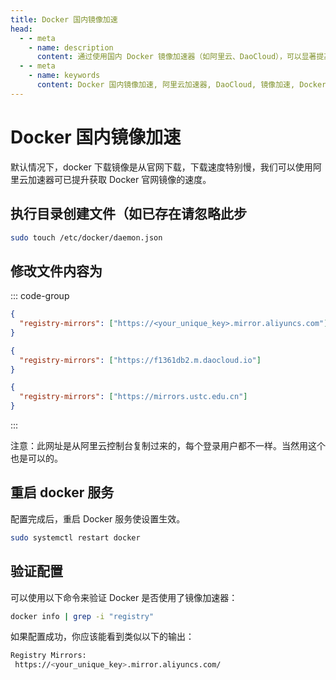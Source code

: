 ```yaml
---
title: Docker 国内镜像加速
head:
  - - meta
    - name: description
      content: 通过使用国内 Docker 镜像加速器（如阿里云、DaoCloud），可以显著提高镜像下载速度，优化 Docker 使用体验。
  - - meta
    - name: keywords
      content: Docker 国内镜像加速, 阿里云加速器, DaoCloud, 镜像加速, Docker 配置
---
```


# Docker 国内镜像加速

默认情况下，docker 下载镜像是从官网下载，下载速度特别慢，我们可以使用阿里云加速器可已提升获取 Docker 官网镜像的速度。

## 执行目录创建文件（如已存在请忽略此步

```bash
sudo touch /etc/docker/daemon.json
```

## 修改文件内容为

::: code-group

```json [阿里云]
{
  "registry-mirrors": ["https://<your_unique_key>.mirror.aliyuncs.com"]
}
```

```json [DaoCloud]
{
  "registry-mirrors": ["https://f1361db2.m.daocloud.io"]
}
```

```json [中国科技大学]
{
  "registry-mirrors": ["https://mirrors.ustc.edu.cn"]
}
```

:::

注意：此网址是从阿里云控制台复制过来的，每个登录用户都不一样。当然用这个也是可以的。

## 重启 docker 服务

配置完成后，重启 Docker 服务使设置生效。

```bash
sudo systemctl restart docker
```

## 验证配置

可以使用以下命令来验证 Docker 是否使用了镜像加速器：

```bash
docker info | grep -i "registry"
```

如果配置成功，你应该能看到类似以下的输出：

```bash
Registry Mirrors:
 https://<your_unique_key>.mirror.aliyuncs.com/
```
